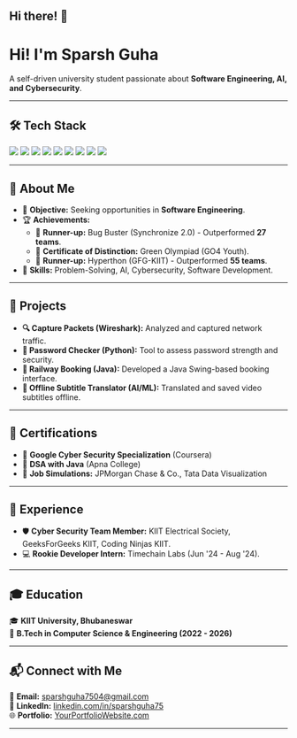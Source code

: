 ## Hi there! 👋

# Hi! I'm **Sparsh Guha**
A self-driven university student passionate about **Software Engineering, AI, and Cybersecurity**.

---

## 🛠 Tech Stack
<p align="left">
    <img src="https://img.shields.io/badge/Java-ED8B00?style=for-the-badge&logo=java&logoColor=white" />
    <img src="https://img.shields.io/badge/Python-3776AB?style=for-the-badge&logo=python&logoColor=white" />
    <img src="https://img.shields.io/badge/MySQL-4479A1?style=for-the-badge&logo=mysql&logoColor=white" />
    <img src="https://img.shields.io/badge/Git-F05032?style=for-the-badge&logo=git&logoColor=white" />
    <img src="https://img.shields.io/badge/Linux-FCC624?style=for-the-badge&logo=linux&logoColor=black" />
    <img src="https://img.shields.io/badge/HTML5-E34F26?style=for-the-badge&logo=html5&logoColor=white" />
    <img src="https://img.shields.io/badge/CSS3-1572B6?style=for-the-badge&logo=css3&logoColor=white" />
    <img src="https://img.shields.io/badge/JavaScript-F7DF1E?style=for-the-badge&logo=javascript&logoColor=black" />
    <img src="https://img.shields.io/badge/PHP-777BB4?style=for-the-badge&logo=php&logoColor=white" />
</p>

---

## 📌 About Me
- 🎯 **Objective:** Seeking opportunities in **Software Engineering**.
- 🏆 **Achievements:**  
  - 🥈 **Runner-up:** Bug Buster (Synchronize 2.0) - Outperformed **27 teams**.
  - 📜 **Certificate of Distinction:** Green Olympiad (GO4 Youth).
  - 🥈 **Runner-up:** Hyperthon (GFG-KIIT) - Outperformed **55 teams**.
- 🌱 **Skills:** Problem-Solving, AI, Cybersecurity, Software Development.

---

## 🚀 Projects
- **🔍 Capture Packets (Wireshark):** Analyzed and captured network traffic.
- **🔑 Password Checker (Python):** Tool to assess password strength and security.
- **🚆 Railway Booking (Java):** Developed a Java Swing-based booking interface.
- **📝 Offline Subtitle Translator (AI/ML):** Translated and saved video subtitles offline.

---

## 📜 Certifications
- 📌 **Google Cyber Security Specialization** (Coursera)
- 📌 **DSA with Java** (Apna College)
- 📌 **Job Simulations:** JPMorgan Chase & Co., Tata Data Visualization

---

## 💼 Experience
- 🛡️ **Cyber Security Team Member:** KIIT Electrical Society, GeeksForGeeks KIIT, Coding Ninjas KIIT.
- 💻 **Rookie Developer Intern:** Timechain Labs (Jun '24 - Aug '24).

---

## 🎓 Education
🎓 **KIIT University, Bhubaneswar**  
📅 **B.Tech in Computer Science & Engineering (2022 - 2026)**

---

## 📬 Connect with Me
📧 **Email:** [sparshguha7504@gmail.com](mailto:sparshguha7504@gmail.com)  
🔗 **LinkedIn:** [linkedin.com/in/sparshguha75](https://www.linkedin.com/in/sparshguha75/)  
🌐 **Portfolio:** [YourPortfolioWebsite.com](#)

---

